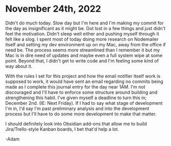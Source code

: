 # November 24th, 2022

Didn't do much today. Slow day but I'm here and I'm making my commit for the day as insignificant as it might be. Got lost in a few things and just didn't feel the motivation. Didn't sleep well either and pushing myself through it felt like a slog. I spent most of today doing more research on Nodemailer itself and setting my dev environment up on my Mac, away from the office if need be. The process seems more streamlined than I remember it but my Mac is in dire need of updates and maybe even a full system wipe at some point. Beyond that, I didn't get to write code and I'm feeling some kind of way about it.

With the rules I set for this project and how the email notifier itself work is supposed to work, it would have sent an email regarding no commits being made as I complete this journal entry for the day near 1AM. I'm not discouraged and I'll have to enforce some structure around building and strengthening this habit. I've given myself a deadline to turn this in; December 2nd. (IE: Next Friday). If I had to say what stage of development I'm in, I'd say I'm  past preliminary analysis and into the development process but I'll have to do some more development to make that matter.

I should definitely look into Obsidian add-ons that allow me to build Jira/Trello-style Kanban boards, I bet that'd help a lot.

-Adam
